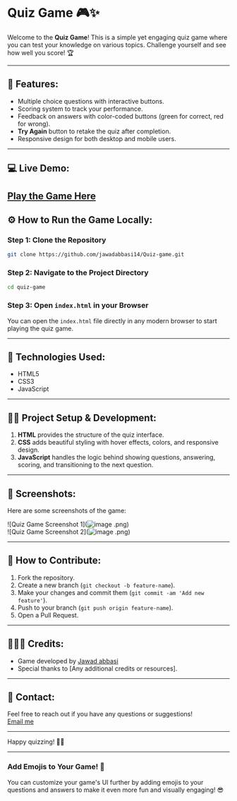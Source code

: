 # Quiz Game 🎮✨

Welcome to the **Quiz Game**! This is a simple yet engaging quiz game where you can test your knowledge on various topics. Challenge yourself and see how well you score! 🏆

---

## 🎯 **Features:**
- Multiple choice questions with interactive buttons.
- Scoring system to track your performance.
- Feedback on answers with color-coded buttons (green for correct, red for wrong).
- **Try Again** button to retake the quiz after completion.
- Responsive design for both desktop and mobile users.

---

## 💻 **Live Demo:**

**[Play the Game Here](https://jawadabbasi14.github.io/Quiz_game/)**
---

## ⚙️ **How to Run the Game Locally:**

### Step 1: Clone the Repository
```bash
git clone https://github.com/jawadabbasi14/Quiz-game.git
```

### Step 2: Navigate to the Project Directory
```bash
cd quiz-game
```

### Step 3: Open `index.html` in your Browser
You can open the `index.html` file directly in any modern browser to start playing the quiz game.

---

## 🌟 **Technologies Used:**
- HTML5
- CSS3
- JavaScript

---

## 👨‍💻 **Project Setup & Development:**

1. **HTML** provides the structure of the quiz interface.
2. **CSS** adds beautiful styling with hover effects, colors, and responsive design.
3. **JavaScript** handles the logic behind showing questions, answering, scoring, and transitioning to the next question.

---

## 📸 **Screenshots:**

Here are some screenshots of the game:

![Quiz Game Screenshot 1](![image](https://github.com/user-attachments/assets/655ae891-a6f4-46ae-b7c0-8cc408dc2a46)
.png)  
![Quiz Game Screenshot 2](![image](https://github.com/user-attachments/assets/ca312e7e-0e1d-4e74-81d8-03d10adb4e29)
.png)

---

## 📝 **How to Contribute:**

1. Fork the repository.
2. Create a new branch (`git checkout -b feature-name`).
3. Make your changes and commit them (`git commit -am 'Add new feature'`).
4. Push to your branch (`git push origin feature-name`).
5. Open a Pull Request.

---

## 🧑‍🤝‍🧑 **Credits:**
- Game developed by [Jawad abbasi](https://github.com/jawadabbasi14)
- Special thanks to [Any additional credits or resources].

---

## 💬 **Contact:**
Feel free to reach out if you have any questions or suggestions!  
[Email me](jawadabbasi1107@gmail.com)

---

Happy quizzing! 🎉🎉

---

### **Add Emojis to Your Game!** 🎨  
You can customize your game's UI further by adding emojis to your questions and answers to make it even more fun and visually engaging! 😎
